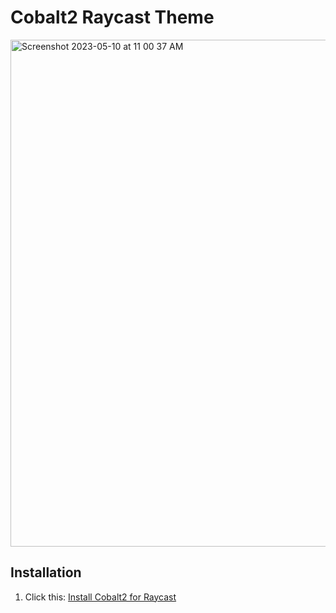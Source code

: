 # Cobalt2 Raycast Theme

<img width="811" alt="Screenshot 2023-05-10 at 11 00 37 AM" src="https://github.com/wesbos/cobalt2-raycast/assets/176013/669ffafb-d19f-42f2-aa3c-dc1df05b4bd4">

## Installation

1. Click this: [Install Cobalt2 for Raycast](raycast://theme?version=1&name=Cobalt%202&colors=%23065085FF,%23065085FF,%23FFFEFAFF,%23FFFFFFFF,%23FFC600FF,%23FF5757FF,%23FF9D00FF,%23FFC600FF,%23ACF4A5FF,%2383C7FBFF,%23A496FFFF,%23FF5AB2FF&appearance=dark)
